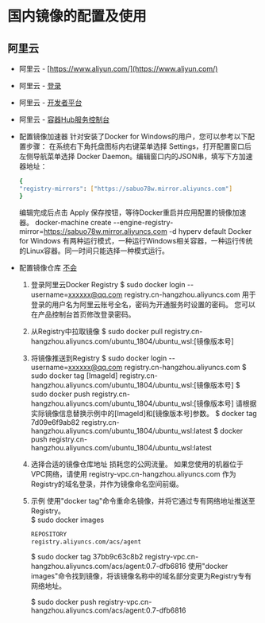 # 国内镜像的配置及使用

## 阿里云

- 阿里云 - [https://www.aliyun.com/](https://www.aliyun.com/)
- 阿里云 - [登录](https://account.aliyun.com/)
- 阿里云 - [开发者平台](https://dev.aliyun.com/)
- 阿里云 - [容器Hub服务控制台](https://cr.console.aliyun.com/)

- 配置镜像加速器
  针对安装了Docker for Windows的用户，您可以参考以下配置步骤：
  在系统右下角托盘图标内右键菜单选择 Settings，打开配置窗口后左侧导航菜单选择 Docker Daemon。编辑窗口内的JSON串，填写下方加速器地址：

  ```sh
  {
  "registry-mirrors": ["https://sabuo78w.mirror.aliyuncs.com"]
  }
  ```

  编辑完成后点击 Apply 保存按钮，等待Docker重启并应用配置的镜像加速器。
  docker-machine create --engine-registry-mirror=<https://sabuo78w.mirror.aliyuncs.com> -d hyperv default
  Docker for Windows 有两种运行模式，一种运行Windows相关容器，一种运行传统的Linux容器。同一时间只能选择一种模式运行。

- 配置镜像仓库
  [不会](https://cr.console.aliyun.com/repository/)
  1. 登录阿里云Docker Registry
    $ sudo docker login --username=xxxxxx@qq.com registry.cn-hangzhou.aliyuncs.com
    用于登录的用户名为阿里云账号全名，密码为开通服务时设置的密码。
    您可以在产品控制台首页修改登录密码。

  1. 从Registry中拉取镜像
    $ sudo docker pull registry.cn-hangzhou.aliyuncs.com/ubuntu_1804/ubuntu_wsl:[镜像版本号]

  1. 将镜像推送到Registry
    $ sudo docker login --username=xxxxxx@qq.com registry.cn-hangzhou.aliyuncs.com
    $ sudo docker tag [ImageId] registry.cn-hangzhou.aliyuncs.com/ubuntu_1804/ubuntu_wsl:[镜像版本号]
    $ sudo docker push registry.cn-hangzhou.aliyuncs.com/ubuntu_1804/ubuntu_wsl:[镜像版本号]
    请根据实际镜像信息替换示例中的[ImageId]和[镜像版本号]参数。
    $ docker tag 7d09e6f9ab82 registry.cn-hangzhou.aliyuncs.com/ubuntu_1804/ubuntu_wsl:latest
    $ docker push registry.cn-hangzhou.aliyuncs.com/ubuntu_1804/ubuntu_wsl:latest

  1. 选择合适的镜像仓库地址
    损耗您的公网流量。
    如果您使用的机器位于VPC网络，请使用 registry-vpc.cn-hangzhou.aliyuncs.com 作为Registry的域名登录，并作为镜像命名空间前缀。

  1. 示例
    使用"docker tag"命令重命名镜像，并将它通过专有网络地址推送至Registry。  
    $ sudo docker images

      ```sh
      REPOSITORY                                                         TAG                 IMAGE ID            CREATED             VIRTUAL SIZE
      registry.aliyuncs.com/acs/agent                                    0.7-dfb6816         37bb9c63c8b2        7 days ago          37.89 MB
      ```

      $ sudo docker tag 37bb9c63c8b2 registry-vpc.cn-hangzhou.aliyuncs.com/acs/agent:0.7-dfb6816
      使用"docker images"命令找到镜像，将该镜像名称中的域名部分变更为Registry专有网络地址。

      $ sudo docker push registry-vpc.cn-hangzhou.aliyuncs.com/acs/agent:0.7-dfb6816
